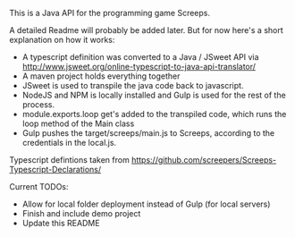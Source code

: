 This is a Java API for the programming game Screeps.

A detailed Readme will probably be added later. But for now here's a short explanation on how it works:

* A typescript definition was converted to a Java / JSweet API via
  http://www.jsweet.org/online-typescript-to-java-api-translator/
* A maven project holds everything together
* JSweet is used to transpile the java code back to javascript.
* NodeJS and NPM is locally installed and Gulp is used for the rest of the process.
* module.exports.loop get's added to the transpiled code, which runs the loop method of the Main class
* Gulp pushes the target/screeps/main.js to Screeps, according to the credentials in the local.js.

Typescript defintions taken from
https://github.com/screepers/Screeps-Typescript-Declarations/

Current TODOs:

* Allow for local folder deployment instead of Gulp (for local servers)
* Finish and include demo project
* Update this README